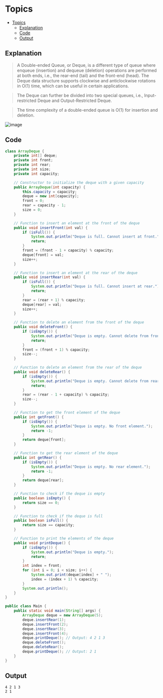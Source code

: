 # Topics
- [Topics](#Topics)
  - [Explanation](#Explanation) 
  - [Code](#Code)
  - [Output](#Output)

## Explanation 
> A Double-ended Queue, or Deque, is a different type of queue where enqueue (insertion) and dequeue (deletion) operations are performed at both ends, i.e., the rear-end (tail) and the front-end (head). The Deque data structure supports clockwise and anticlockwise rotations in O(1) time, which can be useful in certain applications.

> The Deque can further be divided into two special queues, i.e., Input-restricted Deque and Output-Restricted Deque.

> The time complexity of a double-ended queue is O(1) for insertion and deletion.

![image](https://github.com/YashAgrawal0406/JAVA-DS/assets/93816952/9c96b9a9-e0b1-4631-bc0d-8629e8162722)

## Code
```Java
class ArrayDeque {
    private int[] deque;
    private int front;
    private int rear;
    private int size;
    private int capacity;

    // Constructor to initialize the deque with a given capacity
    public ArrayDeque(int capacity) {
        this.capacity = capacity;
        deque = new int[capacity];
        front = 0;
        rear = capacity - 1;
        size = 0;
    }

    // Function to insert an element at the front of the deque
    public void insertFront(int val) {
        if (isFull()) {
            System.out.println("Deque is full. Cannot insert at front.");
            return;
        }
        front = (front - 1 + capacity) % capacity;
        deque[front] = val;
        size++;
    }

    // Function to insert an element at the rear of the deque
    public void insertRear(int val) {
        if (isFull()) {
            System.out.println("Deque is full. Cannot insert at rear.");
            return;
        }
        rear = (rear + 1) % capacity;
        deque[rear] = val;
        size++;
    }

    // Function to delete an element from the front of the deque
    public void deleteFront() {
        if (isEmpty()) {
            System.out.println("Deque is empty. Cannot delete from front.");
            return;
        }
        front = (front + 1) % capacity;
        size--;
    }

    // Function to delete an element from the rear of the deque
    public void deleteRear() {
        if (isEmpty()) {
            System.out.println("Deque is empty. Cannot delete from rear.");
            return;
        }
        rear = (rear - 1 + capacity) % capacity;
        size--;
    }

    // Function to get the front element of the deque
    public int getFront() {
        if (isEmpty()) {
            System.out.println("Deque is empty. No front element.");
            return -1;
        }
        return deque[front];
    }

    // Function to get the rear element of the deque
    public int getRear() {
        if (isEmpty()) {
            System.out.println("Deque is empty. No rear element.");
            return -1;
        }
        return deque[rear];
    }

    // Function to check if the deque is empty
    public boolean isEmpty() {
        return size == 0;
    }

    // Function to check if the deque is full
    public boolean isFull() {
        return size == capacity;
    }

    // Function to print the elements of the deque
    public void printDeque() {
        if (isEmpty()) {
            System.out.println("Deque is empty.");
            return;
        }
        int index = front;
        for (int i = 0; i < size; i++) {
            System.out.print(deque[index] + " ");
            index = (index + 1) % capacity;
        }
        System.out.println();
    }
}

public class Main {
    public static void main(String[] args) {
        ArrayDeque deque = new ArrayDeque(5);
        deque.insertRear(1);
        deque.insertFront(2);
        deque.insertRear(3);
        deque.insertFront(4);
        deque.printDeque(); // Output: 4 2 1 3
        deque.deleteFront();
        deque.deleteRear();
        deque.printDeque(); // Output: 2 1
    }
}
```

## Output
```
4 2 1 3 
2 1
```
